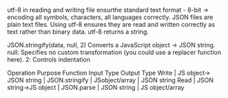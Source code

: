 <!-- filePath = path.join(__dirname , 'users_data.json') -->

utf-8 in reading and writing file ensurthe standard text format - 8-bit -> encoding all symbols, characters, all languages correctly. 
JSON files are plain text files. Using utf-8 ensures they are read and written correctly as text rather than binary data.
utf-8 returns a string.

JSON.stringify(data, null, 2)
Converts a JavaScript object -> JSON string.
null: Specifies no custom transformation (you could use a replacer function here).
2: Controls indentation 


Operation	Purpose                  	Function	     Input Type	          Output Type
Write	 | JS object-> JSON string	 | JSON.stringify	| JSobject/array	| JSON string
Read	 |   JSON string->JS object	 | JSON.parse	    | JSON string	    | JS object/array  